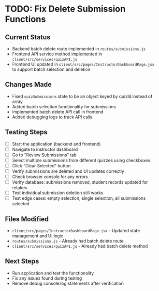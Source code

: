 # TODO: Fix Delete Submission Functions

## Current Status
- Backend batch delete route implemented in `routes/submissions.js`
- Frontend API service method implemented in `client/src/services/quizAPI.js`
- Frontend UI updated in `client/src/pages/InstructorDashboardPage.jsx` to support batch selection and deletion

## Changes Made
- Fixed `quizSubmissions` state to be an object keyed by quizId instead of array
- Added batch selection functionality for submissions
- Implemented batch delete API call in frontend
- Added debugging logs to track API calls

## Testing Steps
- [ ] Start the application (backend and frontend)
- [ ] Navigate to instructor dashboard
- [ ] Go to "Review Submissions" tab
- [ ] Select multiple submissions from different quizzes using checkboxes
- [ ] Click "Clear Selected" button
- [ ] Verify submissions are deleted and UI updates correctly
- [ ] Check browser console for any errors
- [ ] Verify database: submissions removed, student records updated for retakes
- [ ] Test individual submission deletion still works
- [ ] Test edge cases: empty selection, single selection, all submissions selected

## Files Modified
- `client/src/pages/InstructorDashboardPage.jsx` - Updated state management and UI logic
- `routes/submissions.js` - Already had batch delete route
- `client/src/services/quizAPI.js` - Already had batch delete method

## Next Steps
- Run application and test the functionality
- Fix any issues found during testing
- Remove debug console.log statements after verification
